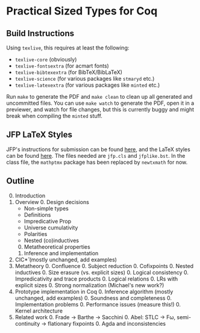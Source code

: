 # Practical Sized Types for Coq

## Build Instructions

Using `texlive`, this requires at least the following:

* `texlive-core` (obviously)
* `texlive-fontsextra` (for acmart fonts)
* `texlive-bibtexextra` (for BibTeX/BibLaTeX)
* `texlive-science` (for various packages like `stmaryd` etc.)
* `texlive-latexextra` (for various packages like `minted` etc.)

Run `make` to generate the PDF and `make clean` to clean up all generated and uncommitted files.
You can use `make watch` to generate the PDF, open it in a previewer, and watch for file changes,
but this is currently buggy and might break when compiling the `minted` stuff.

## JFP LaTeX Styles

JFP's instructions for submission can be found [here](https://www.cambridge.org/core/journals/journal-of-functional-programming/information/instructions-contributors),
and the LaTeX styles can be found [here](https://www.cambridge.org/core/services/aop-file-manager/file/5efdfbf0c990970b59d33052).
The files needed are `jfp.cls` and `jfplike.bst`.
In the class file, the `mathptmx` package has been replaced by `newtxmath` for now.

## Outline

0. Introduction
0. Overview
   0. Design decisions
      + Non-simple types
      + Definitions
      + Impredicative Prop
      + Universe cumulativity
      - Polarities
      - Nested (co)inductives
   0. Metatheoretical properties
   0. Inference and implementation
0. CIC*̂ (mostly unchanged, add examples)
0. Metatheory
   0. Confluence
   0. Subject reduction
      0. Cofixpoints
      0. Nested inductives
      0. Size erasure (vs. explicit sizes)
   0. Logical consistency
      0. Impredicativity and trace products
      0. Logical relations
      0. LRs with explicit sizes
   0. Strong normalization (Michael's new work?)
0. Prototype implementation in Coq
   0. Inference algorithm (mostly unchanged, add examples)
   0. Soundness and completeness
   0. Implementation problems
      0. Performance issues (measure this!)
      0. Kernel architecture
0. Related work
   0. Frade → Barthe → Sacchini
   0. Abel: STLC → Fω, semi-continuity → flationary fixpoints
   0. Agda and inconsistencies
